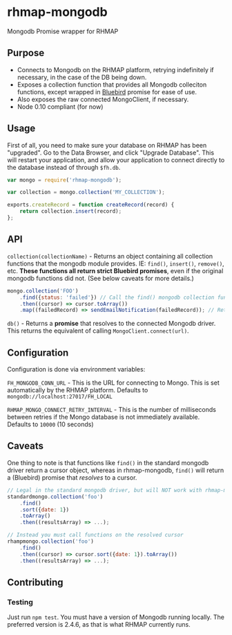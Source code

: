 # rhmap-mongodb
Mongodb Promise wrapper for RHMAP

## Purpose
- Connects to Mongodb on the RHMAP platform, retrying indefinitely if necessary, in the case of the DB being down.
- Exposes a collection function that provides all Mongodb colleciton functions,
except wrapped in [Bluebird](https://www.npmjs.com/package/bluebird) promise for ease of use.
- Also exposes the raw connected MongoClient, if necessary.
- Node 0.10 compliant (for now)

## Usage
First of all, you need to make sure your database on RHMAP has been "upgraded". Go to the Data Browser, and click "Upgrade Database". This will restart your application, and allow your application to connect directly to the database instead of through `$fh.db`.

```js
var mongo = require('rhmap-mongodb');

var collection = mongo.collection('MY_COLLECTION');

exports.createRecord = function createRecord(record) {
    return collection.insert(record);
};
```

## API
`collection(collectionName)` - Returns an object containing all collection functions that
the mongodb module provides. IE: `find()`, `insert()`, `remove()`, etc.
**These functions all return strict Bluebird promises**, even if the original mongodb functions did not. (See below caveats for more details.)
```js
mongo.collection('FOO')
    .find({status: 'failed'}) // Call the find() mongodb collection function
    .then((cursor) => cursor.toArray())
    .map((failedRecord) => sendEmailNotification(failedRecord)); // Returns a bluebird promise, so we can use its utility functions.
```

`db()` - Returns a **promise** that resolves to the connected Mongodb driver.
This returns the equivalent of calling `MongoClient.connect(url)`.

## Configuration
Configuration is done via environment variables:

`FH_MONGODB_CONN_URL` - This is the URL for connecting to Mongo. This is set automatically by the RHMAP platform. Defaults to `mongodb://localhost:27017/FH_LOCAL`

`RHMAP_MONGO_CONNECT_RETRY_INTERVAL` - This is the number of milliseconds between retries if the Mongo database is not immediately available. Defaults to `10000` (10 seconds)

## Caveats
One thing to note is that functions like `find()` in the standard mongodb driver return a cursor object, whereas in rhmap-mongodb, `find()` will return a (Bluebird) promise that *resolves* to a cursor.
```js
// Legal in the standard mongodb driver, but will NOT work with rhmap-mongo
standardmongo.collection('foo')
    .find()
    .sort({date: 1})
    .toArray()
    .then((resultsArray) => ...);

// Instead you must call functions on the resolved cursor
rhampmongo.collection('foo')
    .find()
    .then((cursor) => cursor.sort({date: 1}).toArray())
    .then((resultsArray) => ...);
```

## Contributing

### Testing
Just run `npm test`. You must have a version of Mongodb running locally.
The preferred version is 2.4.6, as that is what RHMAP currently runs.
